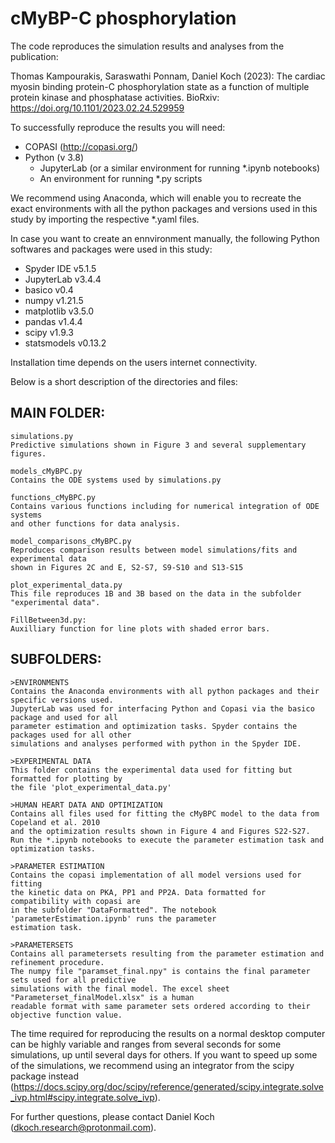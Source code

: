 # cMyBP-C phosphorylation

The code reproduces the simulation results and analyses from the publication:

Thomas Kampourakis, Saraswathi Ponnam, Daniel Koch (2023):
The cardiac myosin binding protein-C phosphorylation state as a function
of multiple protein kinase and phosphatase activities. BioRxiv:
https://doi.org/10.1101/2023.02.24.529959 

To successfully reproduce the results you will need:
- COPASI (http://copasi.org/)
- Python (v 3.8)
	- JupyterLab (or a similar environment for running *.ipynb notebooks)
	- An environment for running *.py scripts

We recommend using Anaconda, which will enable you to recreate the exact environments
with all the python packages and versions used in this study by importing the respective
*.yaml files.

In case you want to create an ennvironment manually, the following Python softwares 
and packages were used in this study:

- Spyder IDE v5.1.5 
- JupyterLab v3.4.4
- basico v0.4
- numpy v1.21.5
- matplotlib v3.5.0
- pandas v1.4.4
- scipy v1.9.3
- statsmodels v0.13.2

Installation time depends on the users internet connectivity.

Below is a short description of the directories and files:

## MAIN FOLDER:

	simulations.py
	Predictive simulations shown in Figure 3 and several supplementary figures.

	models_cMyBPC.py 
	Contains the ODE systems used by simulations.py

	functions_cMyBPC.py
	Contains various functions including for numerical integration of ODE systems 
	and other functions for data analysis.

	model_comparisons_cMyBPC.py
	Reproduces comparison results between model simulations/fits and experimental data
	shown in Figures 2C and E, S2-S7, S9-S10 and S13-S15

	plot_experimental_data.py
	This file reproduces 1B and 3B based on the data in the subfolder "experimental data".

	FillBetween3d.py: 
	Auxilliary function for line plots with shaded error bars.


## SUBFOLDERS:

	>ENVIRONMENTS
	Contains the Anaconda environments with all python packages and their specific versions used. 
	JupyterLab was used for interfacing Python and Copasi via the basico package and used for all 
	parameter estimation and optimization tasks. Spyder contains the packages used for all other
	simulations and analyses performed with python in the Spyder IDE.
	
	>EXPERIMENTAL DATA
	This folder contains the experimental data used for fitting but formatted for plotting by
	the file 'plot_experimental_data.py'

	>HUMAN HEART DATA AND OPTIMIZATION
	Contains all files used for fitting the cMyBPC model to the data from Copeland et al. 2010 
	and the optimization results shown in Figure 4 and Figures S22-S27. 
	Run the *.ipynb notebooks to execute the parameter estimation task and optimization tasks.

	>PARAMETER ESTIMATION
	Contains the copasi implementation of all model versions used for fitting 
	the kinetic data on PKA, PP1 and PP2A. Data formatted for compatibility with copasi are 
	in the subfolder "DataFormatted". The notebook 'parameterEstimation.ipynb' runs the parameter
	estimation task.

	>PARAMETERSETS
	Contains all parametersets resulting from the parameter estimation and refinement procedure.
	The numpy file "paramset_final.npy" is contains the final parameter sets used for all predictive
	simulations with the final model. The excel sheet "Parameterset_finalModel.xlsx" is a human
	readable format with same parameter sets ordered according to their objective function value.

The time required for reproducing the results on a normal desktop computer can be highly variable and ranges from several seconds for some simulations, up until several days for others. If you want to speed up some of the simulations, we recommend using an integrator from the scipy package instead (https://docs.scipy.org/doc/scipy/reference/generated/scipy.integrate.solve_ivp.html#scipy.integrate.solve_ivp).

For further questions, please contact Daniel Koch (dkoch.research@protonmail.com).
